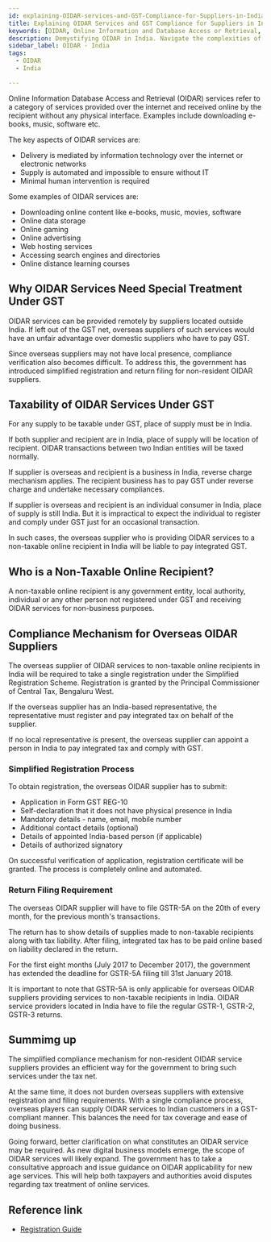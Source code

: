 ```yaml
---
id: explaining-OIDAR-services-and-GST-Compliance-for-Suppliers-in-India
title: Explaining OIDAR Services and GST Compliance for Suppliers in India
keywords: [OIDAR, Online Information and Database Access or Retrieval, Indian tax regulations, digital service transactions, OIDAR compliance, expert advice, Indian tax implications.]
description: Demystifying OIDAR in India. Navigate the complexities of Online Information and Database Access or Retrieval services with our expert explainer article. Stay compliant with Indian tax regulations, understand the nuances of OIDAR, and ensure seamless digital service transactions. Our comprehensive guide provides accurate insights, compliance tips, and expert advice to empower your business in the digital landscape. Trust our source for OIDAR knowledge and elevate your understanding of Indian tax implications
sidebar_label: OIDAR - India 
tags:
  - OIDAR
  - India

---
```


Online Information Database Access and Retrieval (OIDAR) services refer to a category of services provided over the internet and received online by the recipient without any physical interface. Examples include downloading e-books, music, software etc. 

The key aspects of OIDAR services are:

- Delivery is mediated by information technology over the internet or electronic networks
- Supply is automated and impossible to ensure without IT
- Minimal human intervention is required

Some examples of OIDAR services are:

- Downloading online content like e-books, music, movies, software
- Online data storage 
- Online gaming
- Online advertising
- Web hosting services
- Accessing search engines and directories
- Online distance learning courses

## Why OIDAR Services Need Special Treatment Under GST

OIDAR services can be provided remotely by suppliers located outside India. If left out of the GST net, overseas suppliers of such services would have an unfair advantage over domestic suppliers who have to pay GST. 

Since overseas suppliers may not have local presence, compliance verification also becomes difficult. To address this, the government has introduced simplified registration and return filing for non-resident OIDAR suppliers.

## Taxability of OIDAR Services Under GST

For any supply to be taxable under GST, place of supply must be in India.  

If both supplier and recipient are in India, place of supply will be location of recipient. OIDAR transactions between two Indian entities will be taxed normally.

If supplier is overseas and recipient is a business in India, reverse charge mechanism applies. The recipient business has to pay GST under reverse charge and undertake necessary compliances.

If supplier is overseas and recipient is an individual consumer in India, place of supply is still India. But it is impractical to expect the individual to register and comply under GST just for an occasional transaction. 

In such cases, the overseas supplier who is providing OIDAR services to a non-taxable online recipient in India will be liable to pay integrated GST. 

## Who is a Non-Taxable Online Recipient?

A non-taxable online recipient is any government entity, local authority, individual or any other person not registered under GST and receiving OIDAR services for non-business purposes.

## Compliance Mechanism for Overseas OIDAR Suppliers 

The overseas supplier of OIDAR services to non-taxable online recipients in India will be required to take a single registration under the Simplified Registration Scheme. Registration is granted by the Principal Commissioner of Central Tax, Bengaluru West.

If the overseas supplier has an India-based representative, the representative must register and pay integrated tax on behalf of the supplier. 

If no local representative is present, the overseas supplier can appoint a person in India to pay integrated tax and comply with GST.

### Simplified Registration Process

To obtain registration, the overseas OIDAR supplier has to submit:

- Application in Form GST REG-10
- Self-declaration that it does not have physical presence in India
- Mandatory details - name, email, mobile number
- Additional contact details (optional) 
- Details of appointed India-based person (if applicable)
- Details of authorized signatory 

On successful verification of application, registration certificate will be granted. The process is completely online and automated.

### Return Filing Requirement

The overseas OIDAR supplier will have to file GSTR-5A on the 20th of every month, for the previous month's transactions. 

The return has to show details of supplies made to non-taxable recipients along with tax liability. After filing, integrated tax has to be paid online based on liability declared in the return.

For the first eight months (July 2017 to December 2017), the government has extended the deadline for GSTR-5A filing till 31st January 2018.

It is important to note that GSTR-5A is only applicable for overseas OIDAR suppliers providing services to non-taxable recipients in India. OIDAR service providers located in India have to file the regular GSTR-1, GSTR-2, GSTR-3 returns.

## Summimg up

The simplified compliance mechanism for non-resident OIDAR service suppliers provides an efficient way for the government to bring such services under the tax net. 

At the same time, it does not burden overseas suppliers with extensive registration and filing requirements. With a single compliance process, overseas players can supply OIDAR services to Indian customers in a GST-compliant manner. This balances the need for tax coverage and ease of doing business.

Going forward, better clarification on what constitutes an OIDAR service may be required. As new digital business models emerge, the scope of OIDAR services will likely expand. The government has to take a consultative approach and issue guidance on OIDAR applicability for new age services. This will help both taxpayers and authorities avoid disputes regarding tax treatment of online services.

## Reference link
* [Registration Guide](https://tutorial.gst.gov.in/userguide/registration/Non-Resident_Online_Services_Provider_manual.htm)
